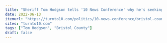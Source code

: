 ```yaml
---
title: "Sheriff Tom Hodgson tells '10 News Conference' why he's seeking another term"
date: 2022-06-13
itemurl: "https://turnto10.com/politics/10-news-conference/bristol-county-massachusetts-tom-hodgson-republican-congress-public-safety-drivers-licenses-immigration-election-decision-2022"
sites: "turnto10.com"
tags: ["Tom Hodgson", "Bristol County"]
draft: false
---
```



